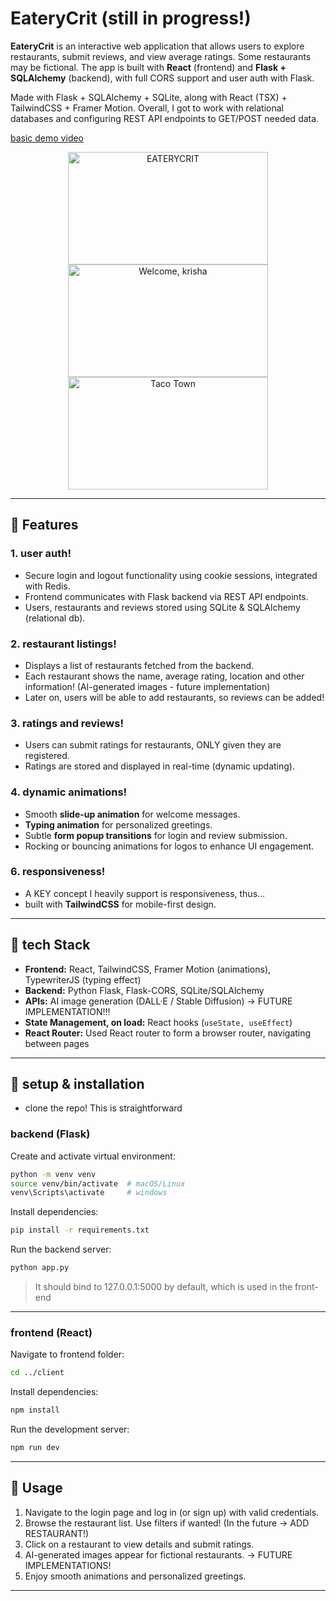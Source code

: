 # EateryCrit (still in progress!)

**EateryCrit** is an interactive web application that allows users to explore restaurants, submit reviews, and view average ratings. Some restaurants may be fictional. The app is built with **React** (frontend) and **Flask + SQLAlchemy** (backend), with full CORS support and user auth with Flask.

Made with Flask + SQLAlchemy + SQLite, along with React (TSX) + TailwindCSS + Framer Motion. Overall, I got to work with relational databases and configuring REST API endpoints to GET/POST needed data.

[basic demo video](https://youtu.be/hxzhBrXAS8Q)

<p align="center">
<img width="320" height="180" alt="EATERYCRIT" src="https://github.com/user-attachments/assets/a1ee2c30-34bc-480e-8d76-cfafb7d11fbe" />
<img width="320" height="180" alt="Welcome, krisha" src="https://github.com/user-attachments/assets/b524c324-385c-4b83-9d90-1c96c0d376a9" />
<img width="320" height="180" alt="Taco Town" src="https://github.com/user-attachments/assets/a6a89415-a5ab-4019-b7bf-fc3ac58de954" />
</p>

---

## 🍣 Features

### 1. **user auth!**

* Secure login and logout functionality using cookie sessions, integrated with Redis.
* Frontend communicates with Flask backend via REST API endpoints.
* Users, restaurants and reviews stored using SQLite & SQLAlchemy (relational db).

### 2. **restaurant listings!**

* Displays a list of restaurants fetched from the backend.
* Each restaurant shows the name, average rating, location and other information! (AI-generated images - future implementation)
* Later on, users will be able to add restaurants, so reviews can be added!

### 3. **ratings and reviews!**

* Users can submit ratings for restaurants, ONLY given they are registered.
* Ratings are stored and displayed in real-time (dynamic updating).

### 4. **dynamic animations!**

* Smooth **slide-up animation** for welcome messages.
* **Typing animation** for personalized greetings.
* Subtle **form popup transitions** for login and review submission.
* Rocking or bouncing animations for logos to enhance UI engagement.

### 6. **responsiveness!**

* A KEY concept I heavily support is responsiveness, thus...
* built with **TailwindCSS** for mobile-first design.

---

## 🍡 tech Stack

* **Frontend:** React, TailwindCSS, Framer Motion (animations), TypewriterJS (typing effect)
* **Backend:** Python Flask, Flask-CORS, SQLite/SQLAlchemy
* **APIs:** AI image generation (DALL·E / Stable Diffusion) -> FUTURE IMPLEMENTATION!!!
* **State Management, on load:** React hooks (`useState, useEffect`)
* **React Router:** Used React router to form a browser router, navigating between pages

---

## 🍤 setup & installation

* clone the repo! This is straightforward

### backend (Flask)

Create and activate virtual environment:

```bash
python -m venv venv
source venv/bin/activate  # macOS/Linux
venv\Scripts\activate     # windows
```

Install dependencies:

```bash
pip install -r requirements.txt
```

Run the backend server:

```bash
python app.py
```

> It should bind to 127.0.0.1:5000 by default, which is used in the front-end

---

### frontend (React)

Navigate to frontend folder:

```bash
cd ../client
```

Install dependencies:

```bash
npm install
```

Run the development server:

```bash
npm run dev
```

---

## 🍧 Usage

1. Navigate to the login page and log in (or sign up) with valid credentials.
2. Browse the restaurant list. Use filters if wanted! (In the future -> ADD RESTAURANT!)
3. Click on a restaurant to view details and submit ratings.
4. AI-generated images appear for fictional restaurants. -> FUTURE IMPLEMENTATIONS!
5. Enjoy smooth animations and personalized greetings.

---

